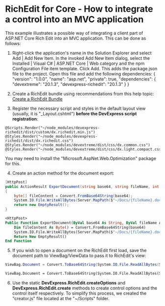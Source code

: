 # RichEdit for Core - How to integrate a control into an MVC application

This example illustrates a possible way of integrating a client part of ASP.NET Core Rich Edit into an MVC application. This can be done as follows:
1. Right-click the application's name in the Solution Explorer and select Add | Add New Item. In the invoked Add New Item dialog, select the Installed | Visual C# | ASP.NET Core | Web category and the npm Configuration File item template. Click Add.
This adds the package.json file to the project. Open this file and add the following dependencies:
{
  "version": "1.0.0",
  "name": "asp.net",
  "private": true,
  "dependencies": {
    "devextreme": "20.1.3",
    "devexpress-richedit": "20.1.3"
  }
}

2. Create a RichEdit bundle using recommendations from this help topic: [Create a RichEdit Bundle](https://docs.devexpress.com/AspNetCore/401721/office-inspired-controls/get-started/richedit-bundle#create-a-richedit-bundle) 
3. Register the necessary script and styles in the default layout view (usually, it is "_Layout.cshtml") **before the DevExpress script registration**:

```razor
@Scripts.Render("~/node_modules/devexpress-richedit/dist/custom/dx.richedit.min.js")
@Styles.Render("~/node_modules/devexpress-richedit/dist/dx.richedit.css")
@Styles.Render("~/node_modules/devextreme/dist/css/dx.common.css")
@Styles.Render("~/node_modules/devextreme/dist/css/dx.light.compact.css")
```

You may need to install the "Microsoft.AspNet.Web.Optimization" package for this.

4. Create an action method for the document export:

```cs
[HttpPost]
public ActionResult ExportDocument(string base64, string fileName, int format, string reason)
{
	byte[] fileContent = Convert.FromBase64String(base64);
	System.IO.File.WriteAllBytes(Server.MapPath($"~/Docs/{fileName}.docx"), fileContent);
	return new EmptyResult();
}
```

```vb
<HttpPost>
Public Function ExportDocument(ByVal base64 As String, ByVal fileName As String, ByVal format As Integer, ByVal reason As String) As ActionResult
	Dim fileContent As Byte() = Convert.FromBase64String(base64)
	System.IO.File.WriteAllBytes(Server.MapPath($"~/Docs/{fileName}.docx"), fileContent)
	Return New EmptyResult()
End Function
```

5. If you wish to open a document on the RichEdit first load, save the document path to ViewBag/ViewData to pass it to RichEdit's view:

```cs
ViewBag.Document = Convert.ToBase64String(System.IO.File.ReadAllBytes(Server.MapPath("~/Docs/template.docx")));
```
```vb
ViewBag.Document = Convert.ToBase64String(System.IO.File.ReadAllBytes(Server.MapPath("~/Docs/template.docx")))
```

6. Use the static **DevExpress.RichEdit.createOptions** and **DevExpress.RichEdit.create** methods to create control options and the control itself respectively. To simplify this process, we created the "creator.js" file located at the "~/Scripts" folder.